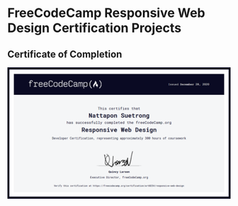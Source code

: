 # FreeCodeCamp Responsive Web Design Certification Projects

## Certificate of Completion

![alt text](images/certification.png)

